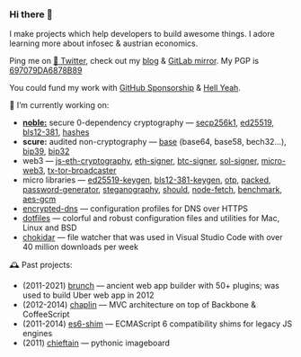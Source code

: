 ### Hi there 👋

I make projects which help developers to build awesome things. I adore learning more about infosec & austrian economics.

Ping me on [🦅 Twitter](https://twitter.com/paulmillr), check out my [blog](https://paulmillr.com) & [GitLab mirror](https://gitlab.com/paulmillr). My PGP is [697079DA6878B89](https://paulmillr.com/pgp_proof.txt)

You could fund my work with [GitHub Sponsorship](https://github.com/sponsors/paulmillr/) & [Hell Yeah](https://hy.dev).

🔭 I’m currently working on:

- [**noble:**](https://paulmillr.com/noble/) secure 0-dependency cryptography — [secp256k1](https://github.com/paulmillr/noble-secp256k1), [ed25519](https://github.com/paulmillr/noble-ed25519), [bls12-381](https://github.com/paulmillr/noble-bls12-381), [hashes](https://github.com/paulmillr/noble-hashes)
- **scure:** audited non-cryptography — [base](https://github.com/paulmillr/scure-base) (base64, base58, bech32...), [bip39](https://github.com/paulmillr/scure-bip39), [bip32](https://github.com/paulmillr/scure-bip32)
- web3 — [js-eth-cryptography](https://github.com/ethereum/js-ethereum-cryptography), [eth-signer](https://github.com/paulmillr/micro-eth-signer), [btc-signer](https://github.com/paulmillr/micro-btc-signer), [sol-signer](https://github.com/paulmillr/micro-sol-signer), [micro-web3](https://github.com/paulmillr/micro-web3), [tx-tor-broadcaster](https://github.com/paulmillr/tx-tor-broadcaster)
- micro libraries — [ed25519-keygen](https://github.com/paulmillr/ed25519-keygen), [bls12-381-keygen](https://github.com/paulmillr/bls12-381-keygen), [otp](https://github.com/paulmillr/micro-otp), [packed](https://github.com/paulmillr/micro-packed), [password-generator](https://github.com/paulmillr/micro-password-generator), [steganography](https://github.com/paulmillr/steg), [should](https://github.com/paulmillr/micro-should), [node-fetch](https://github.com/paulmillr/micro-ftch), [benchmark](https://github.com/paulmillr/micro-bmark), [aes-gcm](https://github.com/paulmillr/micro-aes-gcm)
- [encrypted-dns](https://github.com/paulmillr/encrypted-dns) — configuration profiles for DNS over HTTPS
- [dotfiles](https://github.com/paulmillr/dotfiles) — colorful and robust configuration files and utilities for Mac, Linux and BSD
- [chokidar](https://github.com/paulmillr/chokidar) — file watcher that was used in Visual Studio Code with over 40 million downloads per week

🕰 Past projects:

- (2011-2021) [brunch](https://github.com/brunch/brunch) — ancient web app builder with 50+ plugins; was used to build Uber web app in 2012
- (2012-2014) [chaplin](https://github.com/chaplinjs/chaplin) — MVC architecture on top of Backbone & CoffeeScript
- (2011-2014) [es6-shim](https://github.com/paulmillr/es6-shim) — ECMAScript 6 compatibility shims for legacy JS engines
- (2011) [chieftain](https://github.com/paulmillr/chieftain) — pythonic imageboard
